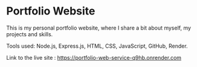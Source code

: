 # Portfolio Website

This is my personal portfolio website, where I share a bit about myself, my projects and skills.

Tools used: Node.js, Express.js, HTML, CSS, JavaScript, GitHub, Render.

Link to the live site : https://portfolio-web-service-q9hb.onrender.com